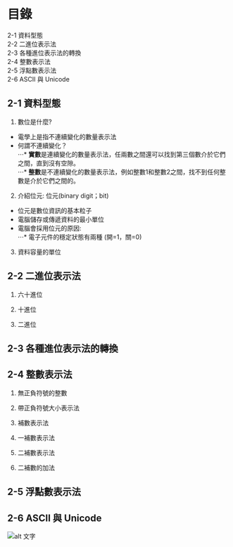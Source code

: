 # 目錄
2-1 資料型態  
2-2 二進位表示法  
2-3 各種進位表示法的轉換  
2-4 整數表示法  
2-5 浮點數表示法  
2-6 ASCII 與 Unicode  



## 2-1 資料型態
1. 數位是什麼?
* 電學上是指不連續變化的數量表示法
* 何謂不連續變化？  
⋅⋅⋅* **實數**是連續變化的數量表示法，任兩數之間還可以找到第三個數介於它們之間，直到沒有空隙。  
⋅⋅⋅* **整數**是不連續變化的數量表示法，例如整數1和整數2之間，找不到任何整數是介於它們之間的。  

2. 介紹位元: 位元(binary digit；bit)  
* 位元是數位資訊的基本粒子  
* 電腦儲存或傳遞資料的最小單位  
* 電腦會採用位元的原因:  
⋅⋅⋅* 電子元件的穩定狀態有兩種 (開=1，關=0)

3. 資料容量的單位

## 2-2 二進位表示法
1. 六十進位

2. 十進位

3. 二進位

## 2-3 各種進位表示法的轉換

## 2-4 整數表示法
1. 無正負符號的整數

2. 帶正負符號大小表示法

3. 補數表示法

4. 一補數表示法

5. 二補數表示法

6. 二補數的加法

## 2-5 浮點數表示法

## 2-6 ASCII 與 Unicode
![alt 文字](https://upload.wikimedia.org/wikipedia/commons/c/cf/USASCII_code_chart.png "Wiki: ACIIcode")


